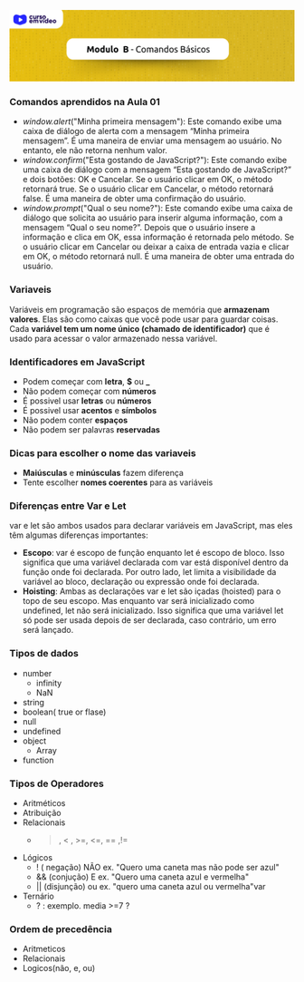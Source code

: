 <p align="center">
<img src="../images/Header-modulo-B.png">
</p>

### Comandos aprendidos na Aula 01
- *window.alert*("Minha primeira mensagem"): Este comando exibe uma caixa de diálogo de alerta com a mensagem “Minha primeira mensagem”. É uma maneira de enviar uma mensagem ao usuário. No entanto, ele não retorna nenhum valor.
- *window.confirm*("Esta gostando de JavaScript?"): Este comando exibe uma caixa de diálogo com a mensagem “Esta gostando de JavaScript?” e dois botões: OK e Cancelar. Se o usuário clicar em OK, o método retornará true. Se o usuário clicar em Cancelar, o método retornará false. É uma maneira de obter uma confirmação do usuário.
- *window.prompt*("Qual o seu nome?"): Este comando exibe uma caixa de diálogo que solicita ao usuário para inserir alguma informação, com a mensagem “Qual o seu nome?”. Depois que o usuário insere a informação e clica em OK, essa informação é retornada pelo método. Se o usuário clicar em Cancelar ou deixar a caixa de entrada vazia e clicar em OK, o método retornará null. É uma maneira de obter uma entrada do usuário.


### Variaveis
Variáveis em programação são espaços de memória que **armazenam valores**. Elas são como caixas que você pode usar para guardar coisas. Cada **variável tem um nome único (chamado de identificador)** que é usado para acessar o valor armazenado nessa variável.

### Identificadores em JavaScript
- Podem começar com **letra**, **$** ou **_**
- Não podem começar com **números**
- É possivel usar **letras** ou **números**
- É possivel usar **acentos** e **símbolos**
- Não podem conter **espaços**
- Não podem ser palavras **reservadas**

### Dicas para escolher o nome das variaveis
- **Maiúsculas** e **minúsculas** fazem diferença
- Tente escolher **nomes coerentes** para as variáveis

### Diferenças entre Var e Let
var e let são ambos usados para declarar variáveis em JavaScript, mas eles têm algumas diferenças importantes:

- **Escopo**: var é escopo de função enquanto let é escopo de bloco. Isso significa que uma variável declarada com var está disponível dentro da função onde foi declarada. Por outro lado, let limita a visibilidade da variável ao bloco, declaração ou expressão onde foi declarada.
- **Hoisting**: Ambas as declarações var e let são içadas (hoisted) para o topo de seu escopo. Mas enquanto var será inicializado como undefined, let não será inicializado. Isso significa que uma variável let só pode ser usada depois de ser declarada, caso contrário, um erro será lançado.

### Tipos de dados
- number
    - infinity
    - NaN
- string
- boolean( true or flase)
- null
- undefined
- object
    - Array
- function 

### Tipos de Operadores
 - Aritméticos
 - Atribuição
 - Relacionais
    - > , < , >=, <=, == ,!=
 - Lógicos
    - ! ( negação) NÃO ex. "Quero uma caneta mas não pode ser azul"
    - && (conjução) E  ex. "Quero uma caneta azul e vermelha"
    - || (disjunção) ou  ex.  "quero uma caneta azul ou vermelha"var
 - Ternário
    - ? : exemplo. media >=7 ?

 ### Ordem de precedência
 - Aritmeticos
 - Relacionais
 - Logicos(não, e, ou)

 
